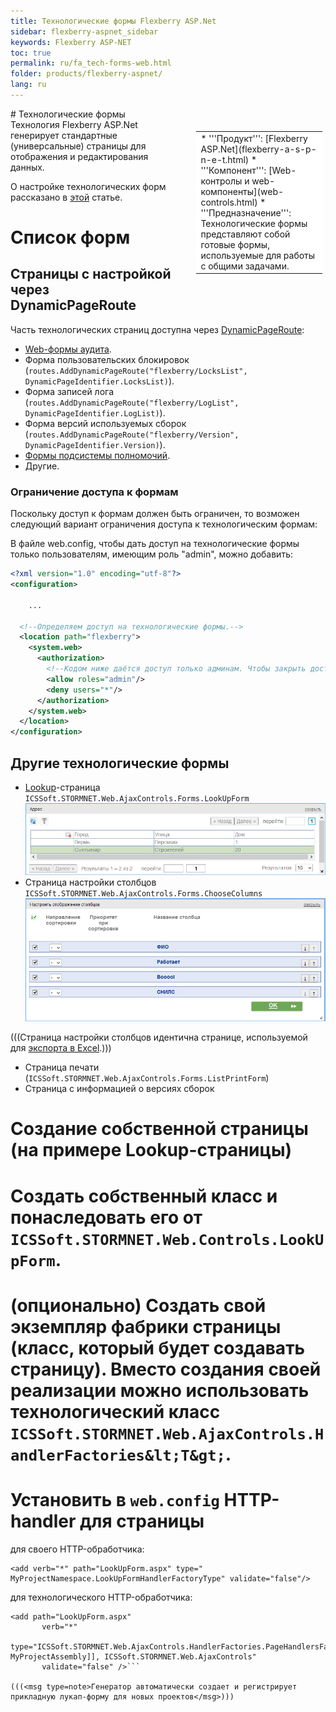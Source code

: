 ```yaml
---
title: Технологические формы Flexberry ASP.Net
sidebar: flexberry-aspnet_sidebar
keywords: Flexberry ASP-NET
toc: true
permalink: ru/fa_tech-forms-web.html
folder: products/flexberry-aspnet/
lang: ru
---
```


<div style="margin:5px; padding-left:28px; float:right; width:40%; outline:1px solid white;">
<br>
<table border="0" width="100%" bgcolor="#6495ED">
<tbody><tr><td bgcolor="#FFFFFF">
* '''Продукт''': [Flexberry ASP.Net](flexberry-a-s-p-n-e-t.html)
* '''Компонент''': [Web-контролы и web-компоненты](web-controls.html)
* '''Предназначение''': Технологические формы представляют собой готовые формы, используемые для работы с общими задачами.
</td>
</tr></tbody></table></a>
</div>
# Технологические формы
Технология Flexberry ASP.Net генерирует стандартные (универсальные) страницы для отображения и редактирования данных.

О настройке технологических форм рассказано в [этой](technological-forms-customization-example.html) статье.

# Список форм
## Страницы с настройкой через DynamicPageRoute
Часть технологических страниц доступна через [DynamicPageRoute](routing.html):
* [Web-формы аудита](audit-web-forms.html).
* Форма пользовательских блокировок (`routes.AddDynamicPageRoute("flexberry/LocksList", DynamicPageIdentifier.LocksList)`).
* Форма записей лога (`routes.AddDynamicPageRoute("flexberry/LogList", DynamicPageIdentifier.LogList)`).
* Форма версий используемых сборок (`routes.AddDynamicPageRoute("flexberry/Version", DynamicPageIdentifier.Version)`).
* [Формы подсистемы полномочий](flexberry-asp-net-security-forms.html).
* Другие.

### Ограничение доступа к формам
Поскольку доступ к формам должен быть ограничен, то возможен следующий вариант ограничения доступа к технологическим формам:

В файле web.config, чтобы дать доступ на технологические формы только пользователям, имеющим роль "admin", можно добавить:
```xml
<?xml version="1.0" encoding="utf-8"?>
<configuration>

	...

  <!--Определяем доступ на технологические формы.-->
  <location path="flexberry">
    <system.web>
      <authorization>
        <!--Кодом ниже даётся доступ только админам. Чтобы закрыть доступ неавторизованным пользователям, можно воспользоваться конструкцией 'deny users="?"'.-->
        <allow roles="admin"/>
        <deny users="*"/>
      </authorization>
    </system.web>
  </location>
</configuration>
```
## Другие технологические формы
* [Lookup](look-up--overview.html)-страница `ICSSoft.STORMNET.Web.AjaxControls.Forms.LookUpForm`
![](/images/pages/img/TechForms/LookUpForm.png)
* Страница настройки столбцов `ICSSoft.STORMNET.Web.AjaxControls.Forms.ChooseColumns`
![](/images/pages/img/TechForms/ColumnSetupPage.png)

(((<msg type=note>Страница настройки столбцов идентична странице, используемой для [экспорта в Excel](w-o-l-v-export2-excel.html).</msg>)))

* Страница печати (`ICSSoft.STORMNET.Web.AjaxControls.Forms.ListPrintForm`)
* Страница с информацией о версиях сборок

# Создание собственной страницы (на примере Lookup-страницы)
# Создать собственный класс и понаследовать его от `ICSSoft.STORMNET.Web.Controls.LookUpForm`.
# (опционально) Создать свой экземпляр фабрики страницы (класс, который будет создавать страницу). Вместо создания своей реализации можно использовать технологический класс `ICSSoft.STORMNET.Web.AjaxControls.HandlerFactories&lt;T&gt;`.
# Установить в `web.config` HTTP-handler для страницы

для своего HTTP-обработчика:
```
<add verb="*" path="LookUpForm.aspx" type=" MyProjectNamespace.LookUpFormHandlerFactoryType" validate="false"/>
```

для технологического HTTP-обработчика:
```
<add path="LookUpForm.aspx" 
       verb="*" 
       type="ICSSoft.STORMNET.Web.AjaxControls.HandlerFactories.PageHandlersFactory`1[[MyProjectNamespace.LookUpFormType, MyProjectAssembly]], ICSSoft.STORMNET.Web.AjaxControls" 
       validate="false" />```

(((<msg type=note>Генератор автоматически создает и регистрирует прикладную лукап-форму для новых проектов</msg>)))
